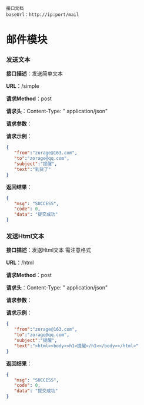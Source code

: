 ```
接口文档
baseUrl：http://ip:port/mail
```

# 邮件模块

 ### **发送文本** 

**接口描述**：发送简单文本

**URL**：/simple

**请求Method**：post 

**请求头**：Content-Type: " application/json" 

**请求参数**：


**请求示例**：

 ```json 
 {
	"from":"zorage@163.com",
	"to":"zorage@qq.com",
	"subject":"提醒",
	"text":"到货了"
}
 ```

**返回结果**：

 ```json 
 {
    "msg": "SUCCESS",
    "code": 0,
    "data": "提交成功"
}
 ```

 ### **发送Html文本** 

**接口描述**：发送Html文本 需注意格式

**URL**：/html

**请求Method**：post 

**请求头**：Content-Type: " application/json" 

**请求参数**：


**请求示例**：

 ```json 
 {
	"from":"zorage@163.com",
	"to":"zorage@qq.com",
	"subject":"提醒",
	"text":"<html><body><h1>提醒</h1></body></html>"
}
 ```

**返回结果**：

 ```json 
 {
    "msg": "SUCCESS",
    "code": 0,
    "data": "提交成功"
}
 ```

## 